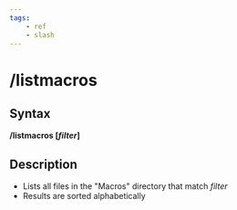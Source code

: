 ```yaml
---
tags:
    - ref
    - slash
---
```

# /listmacros

## Syntax

**/listmacros [**_**filter**_**]**

## Description

* Lists all files in the "Macros" directory that match _filter_
* Results are sorted alphabetically

